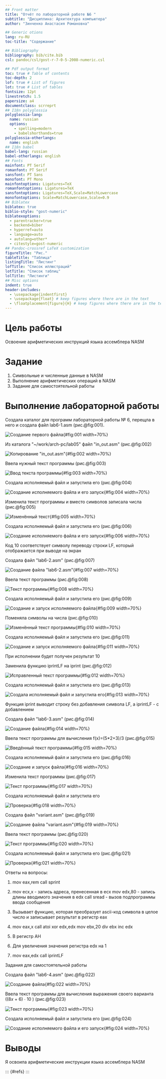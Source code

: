 ```yaml
---
## Front matter
title: "Отчёт по лабораторной работе №6 "
subtitle: "Дисциплина: Архитектура компьютера"
author: "Зинченко Анастасия Романовна"

## Generic otions
lang: ru-RU
toc-title: "Содержание"

## Bibliography
bibliography: bib/cite.bib
csl: pandoc/csl/gost-r-7-0-5-2008-numeric.csl

## Pdf output format
toc: true # Table of contents
toc-depth: 2
lof: true # List of figures
lot: true # List of tables
fontsize: 12pt
linestretch: 1.5
papersize: a4
documentclass: scrreprt
## I18n polyglossia
polyglossia-lang:
  name: russian
  options:
	- spelling=modern
	- babelshorthands=true
polyglossia-otherlangs:
  name: english
## I18n babel
babel-lang: russian
babel-otherlangs: english
## Fonts
mainfont: PT Serif
romanfont: PT Serif
sansfont: PT Sans
monofont: PT Mono
mainfontoptions: Ligatures=TeX
romanfontoptions: Ligatures=TeX
sansfontoptions: Ligatures=TeX,Scale=MatchLowercase
monofontoptions: Scale=MatchLowercase,Scale=0.9
## Biblatex
biblatex: true
biblio-style: "gost-numeric"
biblatexoptions:
  - parentracker=true
  - backend=biber
  - hyperref=auto
  - language=auto
  - autolang=other*
  - citestyle=gost-numeric
## Pandoc-crossref LaTeX customization
figureTitle: "Рис."
tableTitle: "Таблица"
listingTitle: "Листинг"
lofTitle: "Список иллюстраций"
lotTitle: "Список таблиц"
lolTitle: "Листинги"
## Misc options
indent: true
header-includes:
  - \usepackage{indentfirst}
  - \usepackage{float} # keep figures where there are in the text
  - \floatplacement{figure}{H} # keep figures where there are in the text
---
```


# Цель работы

Освоение арифметических инструкций языка ассемблера NASM

# Задание

1. Символьные и численные данные в NASM
2. Выполнение арифметических операций в NASM
3. Задание для самостоятельной работы

# Выполнение лабораторной работы

Создала каталог для программ лабораторной работы № 6, перещла в него и создала файл lab6-1.asm (рис.@fig:001).

![Создание первого файла](image/001.png){#fig:001 width=70%}

Из каталога "~/work/arch-pc/lab05" файл "in_out.asm" (рис.@fig:002)

![Копирование "in_out.asm"](image/002.png){#fig:002 width=70%}

Ввела нужный текст программы (рис.@fig:003)

![Ввод текста программы](image/003.png){#fig:003 width=70%}

Создала исполняемый файл и запустила его (рис.@fig:004)

![Создание исполняемого файла и его запуск](image/004.png){#fig:004 width=70%}

Изменила текст программы и вместо символов записала числа (рис.@fig:005)

![Изменённый текст](image/005.png){#fig:005 width=70%}

Создала исполняемый файл и запустила его (рис.@fig:006)

![Создание исполняемого файла и его запуск](image/006.png){#fig:006 width=70%}

Код 10 соответствует символу переводу строки LF, который отображается при выводе на экран

Создала файл "lab6-2.asm" (рис.@fig:007)

![Создание файла "lab6-2.asm"](image/007.png){#fig:007 width=70%}

Ввела текст программы (рис.@fig:008)

![Текст программы](image/008.png){#fig:008 width=70%}

Создала исполняемый файл и запустила его (рис.@fig:009)

![Создание и запуск исполняемого файла](image/009.png){#fig:009 width=70%}

Поменяла символы на числа (рис.@fig:010)

![Изменённый текст программы](image/010.png){#fig:010 width=70%}

Создала исполняемый файл и запустила его (рис.@fig:011)

![Создание и запуск исполняемого файла](image/011.png){#fig:011 width=70%}

При исполнении будет получен результат 10

Заменила функцию iprintLF на iprint (рис.@fig:012)

![Исправленный текст программы](image/012.png){#fig:012 width=70%}

Создала исполняемый файл и запустила его (рис.@fig:013)

![Создала исполняемый файл и запустила его](image/013.png){#fig:013 width=70%}

Функция iprint выводит строку без добавления символа LF, а iprintLF - с добавлением

Создала файл "lab6-3.asm" (рис.@fig:014)

![Создание файла](image/014.png){#fig:014 width=70%}

Ввела текст программы для вычисления f(x)=(5*2+3)/3 (рис.@fig:015)

![Введённый текст программы](image/015.png){#fig:015 width=70%}

Создала исполняемый файл и запустила его (рис.@fig:016)

![Создание и запуск файла](image/016.png){#fig:016 width=70%}

Изменила текст программы (рис.@fig:017)

![Текст программы](image/017.png){#fig:017 width=70%}

Создала исполняемый файл и запустила его 

![Проверка](image/018.png){#fig:018 width=70%}

Создала файл "variant.asm" (рис.@fig:019)

![Создание файла "variant.asm"](image/019.png){#fig:019 width=70%}

Ввела текст программы (рис.@fig:020)

![Текст программы](image/020.png){#fig:020 width=70%}

Создала исполняемый файл и запустила его (рис.@fig:021)

![Проверка](image/021.png){#fig:021 width=70%}

Ответы на вопросы:

1. mov eax,rem
   call sprint
   
2. mov ecx,x - запись адреса, пренесенная в ecx
   mov edx,80 - запись длины вводимого значения в edx
   call sread - вызов подпрограммы ввода сообщения
   
3. Вызывает функцию, которая преобразует ascii-код символа в целое число и записывает результат в регистр eax

4. mov eax,x
   call atoi
   xor edx,edx
   mov ebx,20
   div ebx
   inc edx
   
5. В регистр AH

6. Для увеличения значения регистра edx на 1

7. mov eax,edx
   call iprintLF
   
Задания для самостоятельной работы 

Создала файл "lab6-4.asm" (рис.@fig:022)

![Создание файла](image/022.png){#fig:022 width=70%}

Ввела текст программы для вычисления выражения своего варианта ((8𝑥 + 6) ⋅ 10 ) (рис.@fig:023)

![Текст программы](image/023.png){#fig:023 width=70%}

Создала исполняемый файл и запустила его (рис.@fig:024)

![Создание исполняемого файла и его запуск](image/024.png){#fig:024 width=70%}

# Выводы

Я освоила арифметические инструкции языка ассемблера NASM

::: {#refs}
:::
